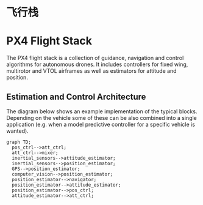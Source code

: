 # 飞行栈

# PX4 Flight Stack

The PX4 flight stack is a collection of guidance, navigation and control algorithms for autonomous drones. It includes controllers for fixed wing, multirotor and VTOL airframes as well as estimators for attitude and position.

## Estimation and Control Architecture

The diagram below shows an example implementation of the typical blocks. Depending on the vehicle some of these can be also combined into a single application (e.g. when a model predictive controller for a specific vehicle is wanted).

```mermaid
graph TD;
  pos_ctrl-->att_ctrl;
  att_ctrl-->mixer;
  inertial_sensors-->attitude_estimator;
  inertial_sensors-->position_estimator;
  GPS-->position_estimator;
  computer_vision-->position_estimator;
  position_estimator-->navigator;
  position_estimator-->attitude_estimator;
  position_estimator-->pos_ctrl;
  attitude_estimator-->att_ctrl;
```